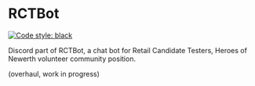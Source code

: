 # RCTBot

[![Code style: black](https://img.shields.io/badge/code%20style-black-000000.svg)](https://github.com/psf/black)

Discord part of RCTBot, a chat bot for Retail Candidate Testers, Heroes of Newerth volunteer community position.

(overhaul, work in progress)
